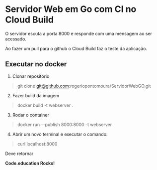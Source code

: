 # Servidor Web em Go com CI no Cloud Build

O servidor escuta a porta 8000 e responde com uma mensagem ao ser acessado.

Ao fazer um pull para o github o Cloud Build faz o teste da aplicação.


## Executar no docker

1. Clonar repositório

> git clone git@github.com:rogeriopontomoura/ServidorWebGO.git

2. Fazer build da imagem

> docker build -t webserver .

3. Rodar o container

> docker run --publish 8000:8000 -t webserver

4. Abrir um novo terminal e executar o comando:

> curl localhost:8000

Deve retornar

<b>Code.education Rocks!</b>